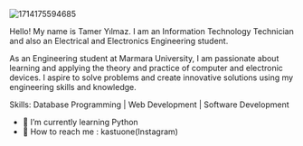 ![1714175594685](https://github.com/Kastuone/Kastuone/assets/168668530/6246d1c5-e073-457b-a2d1-c49764b5a169)

Hello! My name is Tamer Yılmaz. I am an Information Technology Technician and also an Electrical and Electronics Engineering student.

As an Engineering student at Marmara University, I am passionate about learning and applying the theory and practice of computer and electronic devices. I aspire to solve problems and create innovative solutions using my engineering skills and knowledge.

Skills:
Database Programming | Web Development | Software Development


- 🌱 I’m currently learning Python
- 🌱 How to reach me : kastuone(Instagram)
